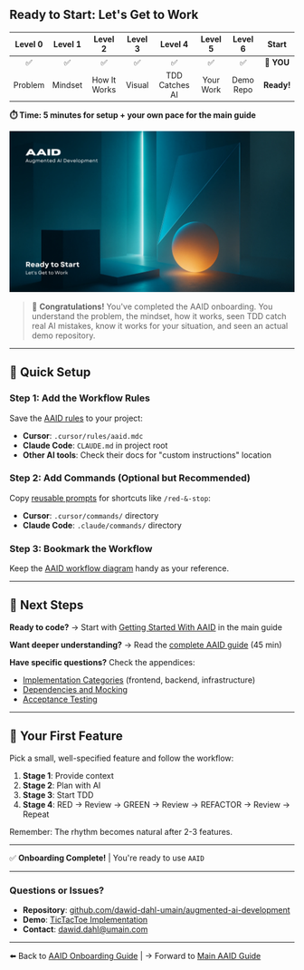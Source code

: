 ## Ready to Start: Let's Get to Work

| Level 0 | Level 1 |   Level 2    | Level 3 |    Level 4     |  Level 5  |  Level 6  |   Start    |
| :-----: | :-----: | :----------: | :-----: | :------------: | :-------: | :-------: | :--------: |
|   ✅    |   ✅    |      ✅      |   ✅    |       ✅       |    ✅     |    ✅     | 📍 **YOU** |
| Problem | Mindset | How It Works | Visual  | TDD Catches AI | Your Work | Demo Repo | **Ready!** |

**⏱️ Time: 5 minutes for setup + your own pace for the main guide**

![Ready to Start](../../../assets/onboarding/start.webp)

> 🎉 **Congratulations!** You've completed the AAID onboarding. You understand the problem, the mindset, how it works, seen TDD catch real AI mistakes, know it works for your situation, and seen an actual demo repository.

---

## 🚀 Quick Setup

### Step 1: Add the Workflow Rules

Save the [AAID rules](../../../appendices/appendix-c/aaid-ai-workflow-rules.md) to your project:

- **Cursor**: `.cursor/rules/aaid.mdc`
- **Claude Code**: `CLAUDE.md` in project root
- **Other AI tools**: Check their docs for "custom instructions" location

### Step 2: Add Commands (Optional but Recommended)

Copy [reusable prompts](../../../appendices/appendix-b/reusable-prompts.md) for shortcuts like `/red-&-stop`:

- **Cursor**: `.cursor/commands/` directory
- **Claude Code**: `.claude/commands/` directory

### Step 3: Bookmark the Workflow

Keep the [AAID workflow diagram](../../../aaid-workflow-diagram.mermaid) handy as your reference.

---

## 📖 Next Steps

**Ready to code?** → Start with [Getting Started With AAID](../../aidd-workflow.md#getting-started-with-aaid) in the main guide

**Want deeper understanding?** → Read the [complete AAID guide](../../aidd-workflow.md) (45 min)

**Have specific questions?** Check the appendices:

- [Implementation Categories](../../../appendices/appendix-d/handling-technical-implementation-details.md) (frontend, backend, infrastructure)
- [Dependencies and Mocking](../../../appendices/appendix-e/dependencies-and-mocking.md)
- [Acceptance Testing](../../../appendices/appendix-a/unit-testing-and-acceptance-testing.md)

---

## 🎯 Your First Feature

Pick a small, well-specified feature and follow the workflow:

1. **Stage 1**: Provide context
2. **Stage 2**: Plan with AI
3. **Stage 3**: Start TDD
4. **Stage 4**: RED → Review → GREEN → Review → REFACTOR → Review → Repeat

Remember: The rhythm becomes natural after 2-3 features.

---

✅ **Onboarding Complete!** | You're ready to use `AAID`

---

### Questions or Issues?

- **Repository**: [github.com/dawid-dahl-umain/augmented-ai-development](https://github.com/dawid-dahl-umain/augmented-ai-development)
- **Demo**: [TicTacToe Implementation](https://github.com/dawid-dahl-umain/augmented-ai-development-demo)
- **Contact**: dawid.dahl@umain.com

---

⬅️ Back to [AAID Onboarding Guide](../guide.md) | → Forward to [Main AAID Guide](../../aidd-workflow.md)
